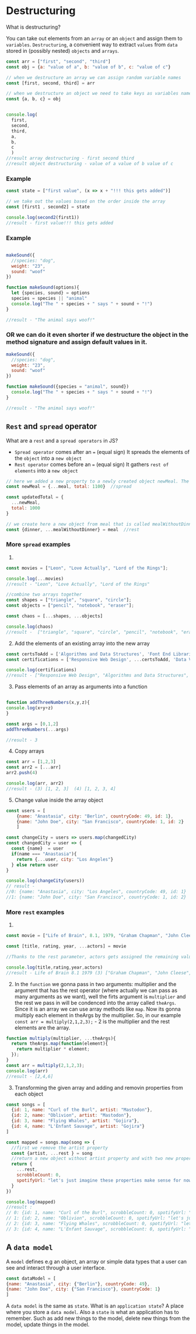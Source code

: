 # Destructuring

What is destructuring? 

You can take out elements from an `array` or an `object` and assign them to `variables`.
`Destructuring`, a convenient way to extract `values` from `data` stored in (possibly nested) `objects` and `arrays`. 

```js
const arr = ["first", "second", "third"]
const obj = {a: "value of a", b: "value of b", c: "value of c"}

// when we destructure an array we can assign random variable names
const [first, second, third] = arr

// when we destructure an object we need to take keys as variables names
const {a, b, c} = obj


console.log(
  first,
  second,
  third,
  a,
  b,
  c
  )
//result array destructuring - first second third 
//result object destructuring - value of a value of b value of c
```

### Example

```js
const state = ["first value", (x => x + "!!! this gets added")]

// we take out the values based on the order inside the array
const [first1 , second2] = state

console.log(second2(first1))
//result - first value!!! this gets added
```

### Example

```js

makeSound({
  //species: "dog",
  weight: "23",
  sound: "woof"
})

function makeSound(options){
  let {species, sound} = options
  species = species || "animal"
  console.log("The " + species + " says " + sound + "!")
}

//result - "The animal says woof!"
```

### OR we can do it even shorter if we destructure the object in the method signature and assign default values in it.

```js
makeSound({
  //species: "dog",
  weight: "23",
  sound: "woof"
})

function makeSound({species = "animal", sound})
  console.log("The " + species + " says " + sound + "!")
}

//result - "The animal says woof!"
```

## `Rest` and `spread` operator

What are a `rest` and  a `spread operators` in JS? 

- `Spread operator` comes after an `=` (equal sign)
It spreads the elements of the `object` into a `new object`
- `Rest operator` comes before an `=` (equal sign)
It gathers `rest of elements` into a `new object`

```js
// here we added a new property to a newly created object newMeal. The new property is called total
const newMeal = {...meal, total: 1100}  //spread 

const updatedTotal = {
  ...newMeal,
  total: 1000
}

// we create here a new object from meal that is called mealWithoutDinner, this new object does not contain dinner as a property anymore.
const {dinner, ...mealWithoutDinner} = meal  //rest
```

### More `spread` examples

1. 
```js
const movies = ["Leon", "Love Actually", "Lord of the Rings"];

console.log(...movies)
//result - "Leon", "Love Actually", "Lord of the Rings"

//combine two arrays together 
const shapes = ["triangle", "square", "circle"];
const objects = ["pencil", "notebook", "eraser"];

const chaos = [...shapes, ...objects]

console.log(chaos)
//result -  ["triangle", "square", "circle", "pencil", "notebook", "eraser"]

```
2. Add the elements of an existing array into the new array

```js
const certsToAdd = ['Algorithms and Data Structures', 'Font End Libraries'];
const certifications = ['Responsive Web Design', ...certsToAdd, 'Data Visualisation', 'APIs and Microservices', 'Quality Assurance and Information Security'];

console.log(certifications)
//result - ["Responsive Web Design", "Algorithms and Data Structures", "Font End Libraries", "Data Visualisation", "APIs and Microservices", "Quality Assurance and Information Security"]
```

3. Pass elements of an array as arguments into a function

```js

function addThreeNumbers(x,y,z){
console.log(x+y+z)
}

const args = [0,1,2]
addThreeNumbers(...args)

//result - 3
```

4. Copy arrays

```js
const arr = [1,2,3]
const arr2 = [...arr]
arr2.push(4)

console.log(arr, arr2)
//result - (3) [1, 2, 3]  (4) [1, 2, 3, 4]
```
5. Change value inside the array object

```js
const users = [
    {name: "Anastasia", city: "Berlin", countryCode: 49, id: 1},
    {name: "John Doe", city: "San Francisco", countryCode: 1, id: 2}
    ]

const changeCity = users => users.map(changedCity)
const changedCity = user => {
  const {name}  = user
  if(name === "Anastasia"){
    return {...user, city: "Los Angeles"}
  } else return user
}

console.log(changeCity(users))
// result - 
//0: {name: "Anastasia", city: "Los Angeles", countryCode: 49, id: 1}
//1: {name: "John Doe", city: "San Francisco", countryCode: 1, id: 2}
```


### More `rest` examples
1. 
```js
const movie = ["Life of Brain", 8.1, 1979, "Graham Chapman", "John Cleese", "Michael Palin"]

const [title, rating, year, ...actors] = movie

//Thanks to the rest parameter, actors gets assigned the remaining values of the movie array, in form of an array.

console.log(title,rating,year,actors)
//result - Life of Brain 8.1 1979 (3) ["Graham Chapman", "John Cleese", "Michael Palin"]
```
2.  In the `function` we gonna pass in two arguments: multiplier and the argument that has the rest operator (where actually we can pass as many arguments as we want), well the firts argument is `multiplier` and the rest we pass in will be condenced into the array called `theArgs`. Since it is an array we can use array methods like `map`. Now its gonna multiply each element in theArgs by the multiplier. So, in our example `const arr = multiply(2,1,2,3);` - 2 is the multiplier and the rest elements are the array. 

```js
function multiply(multiplier, ...theArgs){
  return theArgs.map(function(element){
    return multiplier * element;
  });
}
const arr = multiply(2,1,2,3);
console.log(arr)
//result - [2,4,6]
```
3. Transforming the given array and adding and removin properties from each object

```js
const songs = [
  {id: 1, name: "Curl of the Burl", artist: "Mastodon"},
  {id: 2, name: "Oblivion", artist: "Mastodon"},
  {id: 3, name: "Flying Whales", artist: "Gojira"},
  {id: 4, name: "L'Enfant Sauvage", artist: "Gojira"}
]

const mapped = songs.map(song => {
  //first we remove the artist property
  const {artist, ...rest } = song
  //return a new object without artist property and with two new properties being added
  return {
    ...rest,
    scrobbleCount: 0,
    spotifyUrl: "let's just imagine these properties make sense for now",
  }
})

console.log(mapped)
//result : 
// 0: {id: 1, name: "Curl of the Burl", scrobbleCount: 0, spotifyUrl: "let's just imagine these properties make sense for now"}
// 1: {id: 2, name: "Oblivion", scrobbleCount: 0, spotifyUrl: "let's just imagine these properties make sense for now"}
// 2: {id: 3, name: "Flying Whales", scrobbleCount: 0, spotifyUrl: "let's just imagine these properties make sense for now"}
// 3: {id: 4, name: "L'Enfant Sauvage", scrobbleCount: 0, spotifyUrl: "let's just imagine these properties make sense for now"}
```


## A `data model`

A `model` defines e.g an object, an array or simple data types that a user can see and interact through a user interface. 
```js
const dataModel = [
{name: "Anastasia", city: {"Berlin"}, countryCode: 49},
{name: "John Doe", city: {"San Francisco"}, countryCode: 1}
]
```
A `data model` is the same as `state`.
What is an `application state`? A place where you store a `data model`. Also a `state` is what an application has to remember. Such as add new things to the model, delete new things from the model, update things in the model.